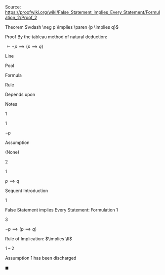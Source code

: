 # 

Source: https://proofwiki.org/wiki/False_Statement_implies_Every_Statement/Formulation_2/Proof_2

Theorem
$\vdash \neg p \implies \paren {p \implies q}$


Proof
By the tableau method of natural deduction:


$\vdash \neg p \implies \left({p \implies q}\right)$


Line


Pool

Formula

Rule

Depends upon

Notes


1


1

$\neg p$

Assumption

(None)




2


1

$p \implies q$

Sequent Introduction

1

False Statement implies Every Statement: Formulation 1


3




$\neg p \implies \left({p \implies q}\right)$

Rule of Implication: $\implies \II$

1 – 2

Assumption 1 has been discharged

$\blacksquare$





